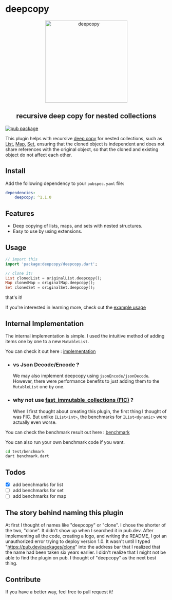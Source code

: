 # deepcopy

<p align="center">
<img src="https://raw.githubusercontent.com/letyletylety/deepcopy/main/logos/deepcopy_logo%404x.png" height="256" alt="deepcopy"
background-color='transparent'/>
</p>

<h2 align="center">recursive deep copy for nested collections
</h2>

[![pub package](https://img.shields.io/pub/v/deepcopy.svg?label=deepcopy&color=blue)](https://pub.dev/packages/deepcopy)

This plugin helps with recursive [deep copy](https://developer.mozilla.org/en-US/docs/Glossary/Deep_copy) for nested collections, such as [List](https://api.flutter.dev/flutter/dart-core/List-class.html), [Map](https://api.flutter.dev/flutter/dart-core/Map-class.html), [Set](https://api.flutter.dev/flutter/dart-core/Set-class.html), ensuring that the cloned object is independent and does not share references with the original object, so that the cloned and existing object do not affect each other.

## Install

Add the following dependency to your `pubspec.yaml` file:

```yaml
dependencies:
    deepcopy: ^1.1.0
```

## Features

- Deep copying of lists, maps, and sets with nested structures.
- Easy to use by using extensions.

## Usage

```dart
// import this
import 'package:deepcopy/deepcopy.dart';

// clone it!
List clonedList = originalList.deepcopy();
Map clonedMap = originalMap.deepcopy();
Set clonedSet = originalSet.deepcopy();
```

that's it!

If you're interested in learning more, check out the
[example usage](example/bin/example.dart)

## Internal Implementation

The internal implementation is simple. I used the intuitive method of adding items one by one to a new `MutableList`.

You can check it out here :
[implementation](lib/src/cloner.dart)

- ### vs Json Decode/Encode ?

    We may also implement deepcopy using `jsonEncode/jsonDecode`. However, there were performance benefits to just adding them to the `MutableList` one by one.

- ### why not use [fast_immutable_collections (FIC)](https://pub.dev/packages/fast_immutable_collections) ?

    When I first thought about creating this plugin, the first thing I thought of was FIC.
    But unlike `IList<int>`, the benchmarks for `IList<dynamic>` were actually even worse.

You can check the benchmark result out here :
[benchmark](test/benchmark/output/bench_test.txt)

You can also run your own benchmark code if you want.

```bash
cd test/benchmark
dart benchmark.dart
```

## Todos

- [x] add benchmarks for list
- [ ] add benchmarks for set
- [ ] add benchmarks for map

## The story behind naming this plugin

At first I thought of names like "deepcopy" or "clone". I chose the shorter of the two, "clone". It didn't show up when I searched it in pub.dev. After implementing all the code, creating a logo, and writing the README,
I got an unauthorized error trying to deploy version 1.0.
It wasn't until I typed "<https://pub.dev/packages/clone>" into the address bar that I realized that the name had been taken six years earlier. I didn't realize that I might not be able to find the plugin on pub. I thought of "deepcopy" as the next best thing.

## Contribute

If you have a better way, feel free to pull request it!
